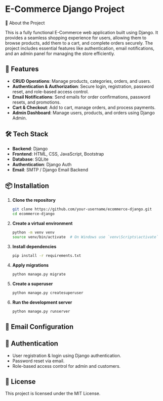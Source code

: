 # E-Commerce Django Project

📖 About the Project

This is a fully functional E-Commerce web application built using Django. It provides a seamless shopping experience for users, allowing them to browse products, add them to a cart, and complete orders securely. The project includes essential features like authentication, email notifications, and an admin panel for managing the store efficiently.

## 🚀 Features
- **CRUD Operations**: Manage products, categories, orders, and users.
- **Authentication & Authorization**: Secure login, registration, password reset, and role-based access control.
- **Email Notifications**: Send emails for order confirmations, password resets, and promotions.
- **Cart & Checkout**: Add to cart, manage orders, and process payments.
- **Admin Dashboard**: Manage users, products, and orders using Django Admin.

## 🛠 Tech Stack
- **Backend**: Django
- **Frontend**: HTML, CSS, JavaScript, Bootstrap
- **Database**: SQLite
- **Authentication**: Django Auth
- **Email**: SMTP / Django Email Backend

## 📦 Installation
1. **Clone the repository**
   ```bash
   git clone https://github.com/your-username/ecommerce-django.git
   cd ecommerce-django
   ```

2. **Create a virtual environment**
   ```bash
   python -m venv venv
   source venv/bin/activate  # On Windows use `venv\Scripts\activate`
   ```

3. **Install dependencies**
   ```bash
   pip install -r requirements.txt
   ```

4. **Apply migrations**
   ```bash
   python manage.py migrate
   ```

5. **Create a superuser**
   ```bash
   python manage.py createsuperuser
   ```

6. **Run the development server**
   ```bash
   python manage.py runserver
   ```

## 📧 Email Configuration


## 🔑 Authentication
- User registration & login using Django authentication.
- Password reset via email.
- Role-based access control for admin and customers.


## 📜 License
This project is licensed under the MIT License.

